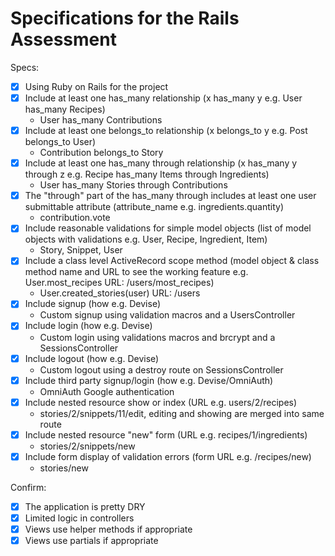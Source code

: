 # Specifications for the Rails Assessment

Specs:
- [x] Using Ruby on Rails for the project
- [x] Include at least one has_many relationship (x has_many y e.g. User has_many Recipes) 
  * User has_many Contributions
- [x] Include at least one belongs_to relationship (x belongs_to y e.g. Post belongs_to User)
  * Contribution belongs_to Story
- [x] Include at least one has_many through relationship (x has_many y through z e.g. Recipe has_many Items through Ingredients)
  * User has_many Stories through Contributions
- [x] The "through" part of the has_many through includes at least one user submittable attribute (attribute_name e.g. ingredients.quantity)
  * contribution.vote
- [x] Include reasonable validations for simple model objects (list of model objects with validations e.g. User, Recipe, Ingredient, Item)
  * Story, Snippet, User
- [x] Include a class level ActiveRecord scope method (model object & class method name and URL to see the working feature e.g. User.most_recipes URL: /users/most_recipes)
  * User.created_stories(user) URL: /users
- [x] Include signup (how e.g. Devise)
  * Custom signup using validation macros and a UsersController
- [x] Include login (how e.g. Devise)
  * Custom login using validations macros and brcrypt and a SessionsController
- [x] Include logout (how e.g. Devise)
  * Custom logout using a destroy route on SessionsController
- [x] Include third party signup/login (how e.g. Devise/OmniAuth)
  * OmniAuth Google authentication
- [x] Include nested resource show or index (URL e.g. users/2/recipes)
  * stories/2/snippets/11/edit, editing and showing are merged into same route 
- [x] Include nested resource "new" form (URL e.g. recipes/1/ingredients)
  * stories/2/snippets/new
- [x] Include form display of validation errors (form URL e.g. /recipes/new)
  * stories/new    

Confirm:
- [x] The application is pretty DRY
- [x] Limited logic in controllers
- [x] Views use helper methods if appropriate
- [x] Views use partials if appropriate
